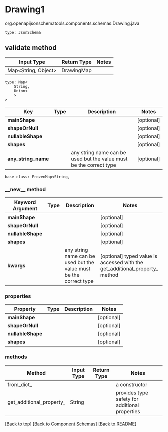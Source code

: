 # Drawing1
org.openapijsonschematools.components.schemas.Drawing.java
```
type: JsonSchema
```

## validate method
| Input Type | Return Type | Notes |
| ---------- | ----------- | ----- |
| Map<String, Object> | DrawingMap | |

```
type: Map<
    String,
    Union<
    >
>
```
Key | Type |  Description | Notes
------------ | ------------- | ------------- | -------------
**mainShape** |  |  | [optional]
**shapeOrNull** |  |  | [optional]
**nullableShape** |  |  | [optional]
**shapes** |  |  | [optional]
**any_string_name** |  | any string name can be used but the value must be the correct type | [optional]

```
base class: FrozenMap<String, 
```
### &lowbar;&lowbar;new&lowbar;&lowbar; method
Keyword Argument | Type | Description | Notes
---------------- | ---- | ----------- | -----
**mainShape** |  |  | [optional]
**shapeOrNull** |  |  | [optional]
**nullableShape** |  |  | [optional]
**shapes** |  |  | [optional]
**kwargs** |  | any string name can be used but the value must be the correct type | [optional] typed value is accessed with the get_additional_property_ method

### properties
Property | Type | Description | Notes
-------- | ---- | ----------- | -----
**mainShape** |  |  | [optional]
**shapeOrNull** |  |  | [optional]
**nullableShape** |  |  | [optional]
**shapes** |  |  | [optional]

### methods
Method | Input Type | Return Type | Notes
------ | ---------- | ----------- | ------
from_dict_ |  |  | a constructor
get_additional_property_ | String |  | provides type safety for additional properties


[[Back to top]](#top) [[Back to Component Schemas]](../../../README.md#Component-Schemas) [[Back to README]](../../../README.md)
